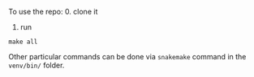 To use the repo:
0. clone it
1. run
```
make all
```

Other particular commands can be done via `snakemake` command in the `venv/bin/` folder.

